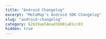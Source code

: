 ```yaml
---
title: "Android Changelog"
excerpt: "MetaMap's Android SDK Changelog"
slug: "android-changelog"
category: 62619ae58ead3b001a81cc83
hidden: true
---
```


<!-- Note to developers: copy/paste the template below for each version. Delete categories that don't apply the the release

## Version 3.21.6
### Date 21 May 2022
  
### Bug Fixes
* Face detector bugfix during selfie verification

## Version 3.21.5
### Date 18 May 2022

### Updated Features
* National Id documents are loaded dynamically

### Bug Fixes
* Minor improvements

-->


<!-- Note to developers: copy/paste the template below for each version. Delete categories that don't apply the the release

## Version <number>
### Date <yyyy-mm-dd>
  
### New Features
* <new feature>

### Updated Features
* <changes in existing functionality>

### Deprecated Features
* <soon-to-be removed features>

### Removed Features
* <removed features>

### Bug Fixes
* <bug fixes>

### Security Vulnerabilities
* <known vulnerabilities>
-->
